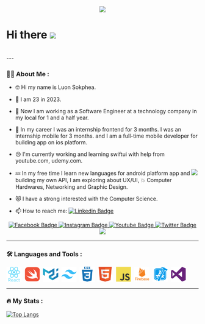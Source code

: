<div id="header" align="center">
  <img src="https://media.giphy.com/media/smGCEo5zsAXtK4bqAT/giphy.gif" width="400"/>
</div>
<h1>
  Hi there
  <img src="https://media.giphy.com/media/hvRJCLFzcasrR4ia7z/giphy.gif" width="30px"/>
</h1>
<div id="body" align="center">
  <img src="https://komarev.com/ghpvc/?username=phea3&style=flat-square&color=blue" alt=""/>
</div>
---

### :man_technologist: About Me :

- :nerd_face: Hi my name is Luon Sokphea.

- :partying_face: I am 23 in 2023.
  
- :robot: Now I am working as a Software Engineer at a technology company in my local for 1 and a half year.
  
- :clown_face: In my career I was an internship frontend for 3 months. I was an internship mobile for 3 months. and I am a full-time mobile developer for building app on ios platform.
  
- :cry: I'm currently working and learning swiftui with help from youtube.com, udemy.com.

- :zzz: In my free time I learn new languages for android platform app and <img src="https://media.giphy.com/media/WUlplcMpOCEmTGBtBW/giphy.gif" width="30"> building my own API, I am exploring about UX/UI, :collision: Computer Hardwares, Networking and Graphic Design.

- :heart_eyes_cat: I have a strong interested with the Computer Science.

- :mailbox: How to reach me: [![Linkedin Badge](https://img.shields.io/badge/Gmail-white?style=for-the-badge&logo=gmail&logoColor=red)](your-linkedin-url)
  
<div id="badges" align="center">
   <a href="https://www.facebook.com/profile.php?id=100005842298879">
    <img src="https://img.shields.io/badge/Facebook-blue?style=for-the-badge&logo=facebook&logoColor=white" alt="Facebook Badge"/>
  </a>
  <a href="your-linkedin-URL">
    <img src="https://img.shields.io/badge/Instagram-E4405F?style=for-the-badge&logo=instagram&logoColor=white" alt="Instagram Badge"/>
  </a>
  <a href="your-youtube-URL">
    <img src="https://img.shields.io/badge/YouTube-red?style=for-the-badge&logo=youtube&logoColor=white" alt="Youtube Badge"/>
  </a>
  <a href="your-twitter-URL">
    <img src="https://img.shields.io/badge/Twitter-blue?style=for-the-badge&logo=twitter&logoColor=white" alt="Twitter Badge"/>
  </a>
</div>

<div align="center">
  <img src="https://media.giphy.com/media/HLB0nLA36GCCo6JuB5/giphy.gif" width="600"/>
</div>

---

### :hammer_and_wrench: Languages and Tools :

<div>
<!--   <img src="https://github.com/devicons/devicon/blob/master/icons/java/java-original-wordmark.svg" title="Java" alt="Java" width="40" height="40"/>&nbsp; -->
  <img src="https://github.com/devicons/devicon/blob/master/icons/react/react-original-wordmark.svg" title="React" alt="React" width="40" height="40"/>&nbsp;
  <img src="https://github.com/devicons/devicon/blob/master/icons/swift/swift-original.svg" title="Swift" alt="Swift" width="40" height="40"/>&nbsp;
  <img src="https://github.com/devicons/devicon/blob/master/icons/materialui/materialui-original.svg" title="Material UI" alt="Material UI" width="40" height="40"/>&nbsp;
<!--   <img src="https://github.com/devicons/devicon/blob/master/icons/flutter/flutter-original.svg" title="Flutter" alt="Flutter" width="40" height="40"/>&nbsp; -->
  <img src="https://github.com/devicons/devicon/blob/master/icons/tailwindcss/tailwindcss-plain.svg" title="Tailwindcss" alt="Tailwindcss" width="40" height="40"/>&nbsp;
  <img src="https://github.com/devicons/devicon/blob/master/icons/css3/css3-plain-wordmark.svg"  title="CSS3" alt="CSS" width="40" height="40"/>&nbsp;
  <img src="https://github.com/devicons/devicon/blob/master/icons/html5/html5-original.svg" title="HTML5" alt="HTML" width="40" height="40"/>&nbsp;
  <img src="https://github.com/devicons/devicon/blob/master/icons/javascript/javascript-original.svg" title="JavaScript" alt="JavaScript" width="40" height="40"/>&nbsp;
  <img src="https://github.com/devicons/devicon/blob/master/icons/firebase/firebase-plain-wordmark.svg" title="Firebase" alt="Firebase" width="40" height="40"/>&nbsp;
  <img src="https://github.com/devicons/devicon/blob/master/icons/xcode/xcode-plain.svg" title="Xcode"  alt="Xcode" width="40" height="40"/>&nbsp;
<!--   <img src="https://github.com/devicons/devicon/blob/master/icons/mysql/mysql-original-wordmark.svg" title="MySQL"  alt="MySQL" width="40" height="40"/>&nbsp; -->
<!--   <img src="https://github.com/devicons/devicon/blob/master/icons/nodejs/nodejs-original-wordmark.svg" title="NodeJS" alt="NodeJS" width="40" height="40"/>&nbsp; -->
<!--   <img src="https://github.com/devicons/devicon/blob/master/icons/vuejs/vuejs-original-wordmark.svg" title="Vue" alt="Vue" width="40" height="40"/>&nbsp; -->
<!--   <img src="https://github.com/devicons/devicon/blob/master/icons/laravel/laravel-plain-wordmark.svg" title="Laravel" alt="Laravel" width="40" height="40"/>&nbsp; -->
<!--    <img src="https://github.com/devicons/devicon/blob/master/icons/dot-net/dot-net-original-wordmark.svg" title="Net" alt="Net" width="40" height="40"/>&nbsp; -->
<!--    <img src="https://github.com/devicons/devicon/blob/master/icons/androidstudio/androidstudio-original.svg" title="Android" alt="Android" width="40" height="40"/>&nbsp; -->
  <img src="https://github.com/devicons/devicon/blob/master/icons/visualstudio/visualstudio-plain.svg" title="VS" alt="VS" width="40" height="40"/>&nbsp;
<!--   <img src="https://github.com/devicons/devicon/blob/master/icons/docker/docker-original-wordmark.svg" title="Net" alt="Docker" width="Docker" height="40"/>&nbsp; -->
<!--   <img src="https://github.com/devicons/devicon/blob/master/icons/git/git-original-wordmark.svg" title="Git" alt="Git" width="40" height="40"/> -->
</div>

---

### :fire: My Stats :
<!--
[![GitHub Streak](http://github-readme-streak-stats.herokuapp.com?user=phea3&theme=dark&background=000000)](https://git.io/streak-stats)
-->

[![Top Langs](https://github-readme-stats.vercel.app/api/top-langs/?username=phea3&layout=compact&theme=vision-friendly-dark)](https://github.com/anuraghazra/github-readme-stats)
